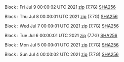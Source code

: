 Block [](https://insight.dash.org/insight/block/): Fri Jul  9 00:00:02 UTC 2021 [zip](https://dash-bootstrap.ams3.digitaloceanspaces.com/mainnet/2021-07-09/bootstrap.dat.zip) (7.7G) [SHA256](https://dash-bootstrap.ams3.digitaloceanspaces.com/mainnet/2021-07-09/sha256.txt)

Block [](https://insight.dash.org/insight/block/): Thu Jul  8 00:00:01 UTC 2021 [zip](https://dash-bootstrap.ams3.digitaloceanspaces.com/mainnet/2021-07-08/bootstrap.dat.zip) (7.7G) [SHA256](https://dash-bootstrap.ams3.digitaloceanspaces.com/mainnet/2021-07-08/sha256.txt)

Block [](https://insight.dash.org/insight/block/): Wed Jul  7 00:00:01 UTC 2021 [zip](https://dash-bootstrap.ams3.digitaloceanspaces.com/mainnet/2021-07-07/bootstrap.dat.zip) (7.7G) [SHA256](https://dash-bootstrap.ams3.digitaloceanspaces.com/mainnet/2021-07-07/sha256.txt)

Block [](https://insight.dash.org/insight/block/): Tue Jul  6 00:00:01 UTC 2021 [zip](https://dash-bootstrap.ams3.digitaloceanspaces.com/mainnet/2021-07-06/bootstrap.dat.zip) (7.7G) [SHA256](https://dash-bootstrap.ams3.digitaloceanspaces.com/mainnet/2021-07-06/sha256.txt)

Block [](https://insight.dash.org/insight/block/): Mon Jul  5 00:00:01 UTC 2021 [zip](https://dash-bootstrap.ams3.digitaloceanspaces.com/mainnet/2021-07-05/bootstrap.dat.zip) (7.7G) [SHA256](https://dash-bootstrap.ams3.digitaloceanspaces.com/mainnet/2021-07-05/sha256.txt)

Block [](https://insight.dash.org/insight/block/): Sun Jul  4 00:00:02 UTC 2021 [zip](https://dash-bootstrap.ams3.digitaloceanspaces.com/mainnet/2021-07-04/bootstrap.dat.zip) (7.7G) [SHA256](https://dash-bootstrap.ams3.digitaloceanspaces.com/mainnet/2021-07-04/sha256.txt)
